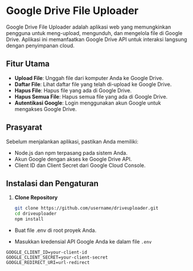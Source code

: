 # Google Drive File Uploader

Google Drive File Uploader adalah aplikasi web yang memungkinkan pengguna untuk meng-upload, mengunduh, dan mengelola file di Google Drive. Aplikasi ini memanfaatkan Google Drive API untuk interaksi langsung dengan penyimpanan cloud.

## Fitur Utama

- **Upload File**: Unggah file dari komputer Anda ke Google Drive.
- **Daftar File**: Lihat daftar file yang telah di-upload ke Google Drive.
- **Hapus File**: Hapus file yang ada di Google Drive.
- **Hapus Semua File**: Hapus semua file yang ada di Google Drive.
- **Autentikasi Google**: Login menggunakan akun Google untuk mengakses Google Drive.

## Prasyarat

Sebelum menjalankan aplikasi, pastikan Anda memiliki:

- Node.js dan npm terpasang pada sistem Anda.
- Akun Google dengan akses ke Google Drive API.
- Client ID dan Client Secret dari Google Cloud Console.

## Instalasi dan Pengaturan

1. **Clone Repository**

   ```bash
   git clone https://github.com/username/driveuploader.git
   cd driveuploader
   npm install

- Buat file .env di root proyek Anda.

- Masukkan kredensial API Google Anda ke dalam file `.env`
```
GOOGLE_CLIENT_ID=your-client-id
GOOGLE_CLIENT_SECRET=your-client-secret
GOOGLE_REDIRECT_URI=url-redirect
```
